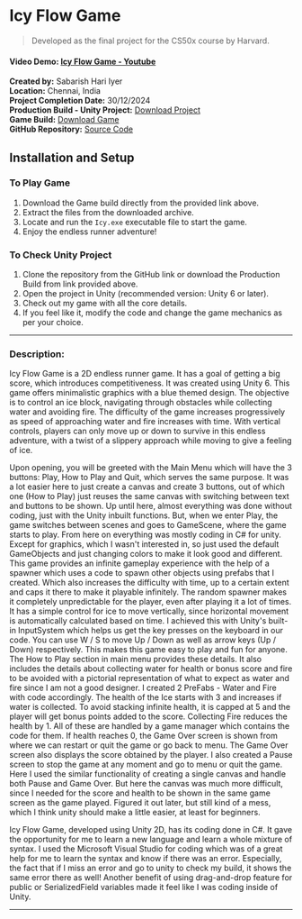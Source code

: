 # Icy Flow Game

> Developed as the final project for the CS50x course by Harvard.

#### Video Demo:  [Icy Flow Game - Youtube](https://youtu.be/Vu_xTYIfh-I?si=Wwo32r6HDzhYE2cO)
**Created by:** Sabarish Hari Iyer  
**Location:** Chennai, India  
**Project Completion Date:** 30/12/2024  
**Production Build - Unity Project:** [Download Project](https://drive.google.com/file/d/1-3y6Ip7FqW9NjBLu4-JDA5hSSYzWRClJ/view?usp=drive_link)  
**Game Build:** [Download Game](https://drive.google.com/file/d/1-68vPcPWSAutAEM33d-5EIqTA1cR5lEm/view?usp=drive_link)  
**GitHub Repository:** [Source Code](https://github.com/Sabarish-2/Icy-Flow-Game)  


## Installation and Setup  

### To Play Game
1. Download the Game build directly from the provided link above.  
2. Extract the files from the downloaded archive.  
3. Locate and run the `Icy.exe` executable file to start the game.  
4. Enjoy the endless runner adventure!  

### To Check Unity Project
1. Clone the repository from the GitHub link or download the Production Build from link provided above.  
2. Open the project in Unity (recommended version: Unity 6 or later).  
3. Check out my game with all the core details.  
4. If you feel like it, modify the code and change the game mechanics as per your choice.  

---

### Description:
Icy Flow Game is a 2D endless runner game. It has a goal of getting a big score, which introduces competitiveness. It was created using Unity 6. This game offers minimalistic graphics with a blue themed design. The objective is to control an ice block, navigating through obstacles while collecting water and avoiding fire. The difficulty of the game increases progressively as speed of approaching water and fire increases with time. With vertical controls, players can only move up or down to survive in this endless adventure, with a twist of a slippery approach while moving to give a feeling of ice.  

Upon opening, you will be greeted with the Main Menu which will have the 3 buttons: Play, How to Play and Quit, which serves the same purpose. It was a lot easier here to just create a canvas and create 3 buttons, out of which one (How to Play) just reuses the same canvas with switching between text and buttons to be shown. Up until here, almost everything was done without coding, just with the Unity inbuilt functions. But, when we enter Play, the game switches between scenes and goes to GameScene, where the game starts to play. From here on everything was mostly coding in C# for unity. Except for graphics, which I wasn't interested in, so just used the default GameObjects and just changing colors to make it look good and different. This game provides an infinite gameplay experience with the help of a spawner which uses a code to spawn other objects using prefabs that I created. Which also increases the difficulty with time, up to a certain extent and caps it there to make it playable infinitely. The random spawner makes it completely unpredictable for the player, even after playing it a lot of times. It has a simple control for ice to move vertically, since horizontal movement is automatically calculated based on time. I achieved this with Unity's built-in InputSystem which helps us get the key presses on the keyboard in our code. You can use W / S to move Up / Down as well as arrow keys (Up / Down) respectively. This makes this game easy to play and fun for anyone. The How to Play section in main menu provides these details. It also includes the details about collecting water for health or bonus score and fire to be avoided with a pictorial representation of what to expect as water and fire since I am not a good designer. I created 2 PreFabs - Water and Fire with code accordingly. The health of the Ice starts with 3 and increases if water is collected. To avoid stacking infinite health, it is capped at 5 and the player will get bonus points added to the score. Collecting Fire reduces the health by 1. All of these are handled by a game manager which contains the code for them. If health reaches 0, the Game Over screen is shown from where we can restart or quit the game or go back to menu. The Game Over screen also displays the score obtained by the player. I also created a Pause screen to stop the game at any moment and go to menu or quit the game. Here I used the similar functionality of creating a single canvas and handle both Pause and Game Over. But here the canvas was much more difficult, since I needed for the score and health to be shown in the same game screen as the game played. Figured it out later, but still kind of a mess, which I think unity should make a little easier, at least for beginners.

Icy Flow Game, developed using Unity 2D, has its coding done in C#. It gave the opportunity for me to learn a new language and learn a whole mixture of syntax. I used the Microsoft Visual Studio for coding which was of a great help for me to learn the syntax and know if there was an error. Especially, the fact that if I miss an error and go to unity to check my build, it shows the same error there as well! Another benefit of using drag-and-drop feature for public or SerializedField variables made it feel like I was coding inside of Unity.

---
